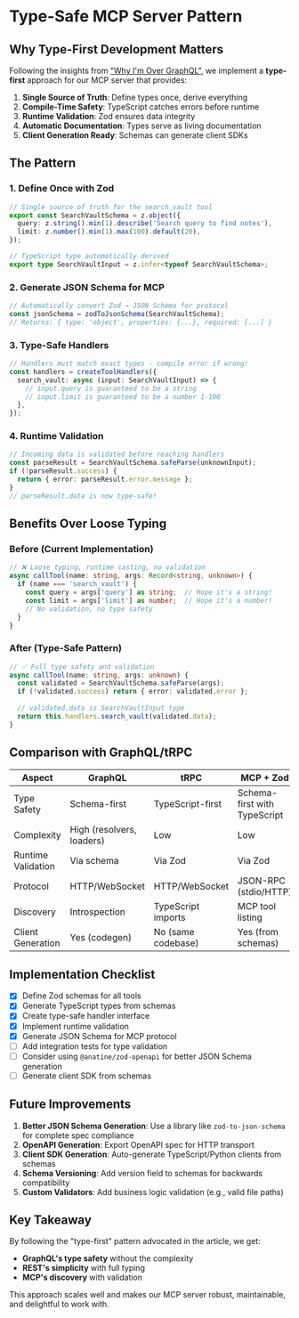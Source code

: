 # Type-Safe MCP Server Pattern

## Why Type-First Development Matters

Following the insights from ["Why I'm Over GraphQL"](https://bessey.dev/blog/2024/05/24/why-im-over-graphql/), we implement a **type-first** approach for our MCP server that provides:

1. **Single Source of Truth**: Define types once, derive everything
2. **Compile-Time Safety**: TypeScript catches errors before runtime
3. **Runtime Validation**: Zod ensures data integrity
4. **Automatic Documentation**: Types serve as living documentation
5. **Client Generation Ready**: Schemas can generate client SDKs

## The Pattern

### 1. Define Once with Zod

```typescript
// Single source of truth for the search_vault tool
export const SearchVaultSchema = z.object({
  query: z.string().min(1).describe('Search query to find notes'),
  limit: z.number().min(1).max(100).default(20),
});

// TypeScript type automatically derived
export type SearchVaultInput = z.infer<typeof SearchVaultSchema>;
```

### 2. Generate JSON Schema for MCP

```typescript
// Automatically convert Zod → JSON Schema for protocol
const jsonSchema = zodToJsonSchema(SearchVaultSchema);
// Returns: { type: 'object', properties: {...}, required: [...] }
```

### 3. Type-Safe Handlers

```typescript
// Handlers must match exact types - compile error if wrong!
const handlers = createToolHandlers({
  search_vault: async (input: SearchVaultInput) => {
    // input.query is guaranteed to be a string
    // input.limit is guaranteed to be a number 1-100
  },
});
```

### 4. Runtime Validation

```typescript
// Incoming data is validated before reaching handlers
const parseResult = SearchVaultSchema.safeParse(unknownInput);
if (!parseResult.success) {
  return { error: parseResult.error.message };
}
// parseResult.data is now type-safe!
```

## Benefits Over Loose Typing

### Before (Current Implementation)
```typescript
// ❌ Loose typing, runtime casting, no validation
async callTool(name: string, args: Record<string, unknown>) {
  if (name === 'search_vault') {
    const query = args['query'] as string;  // Hope it's a string!
    const limit = args['limit'] as number;  // Hope it's a number!
    // No validation, no type safety
  }
}
```

### After (Type-Safe Pattern)
```typescript
// ✅ Full type safety and validation
async callTool(name: string, args: unknown) {
  const validated = SearchVaultSchema.safeParse(args);
  if (!validated.success) return { error: validated.error };
  
  // validated.data is SearchVaultInput type
  return this.handlers.search_vault(validated.data);
}
```

## Comparison with GraphQL/tRPC

| Aspect | GraphQL | tRPC | MCP + Zod |
|--------|---------|------|-----------|
| Type Safety | Schema-first | TypeScript-first | Schema-first with TypeScript |
| Complexity | High (resolvers, loaders) | Low | Low |
| Runtime Validation | Via schema | Via Zod | Via Zod |
| Protocol | HTTP/WebSocket | HTTP/WebSocket | JSON-RPC (stdio/HTTP) |
| Discovery | Introspection | TypeScript imports | MCP tool listing |
| Client Generation | Yes (codegen) | No (same codebase) | Yes (from schemas) |

## Implementation Checklist

- [x] Define Zod schemas for all tools
- [x] Generate TypeScript types from schemas
- [x] Create type-safe handler interface
- [x] Implement runtime validation
- [x] Generate JSON Schema for MCP protocol
- [ ] Add integration tests for type validation
- [ ] Consider using `@anatine/zod-openapi` for better JSON Schema generation
- [ ] Generate client SDK from schemas

## Future Improvements

1. **Better JSON Schema Generation**: Use a library like `zod-to-json-schema` for complete spec compliance
2. **OpenAPI Generation**: Export OpenAPI spec for HTTP transport
3. **Client SDK Generation**: Auto-generate TypeScript/Python clients from schemas
4. **Schema Versioning**: Add version field to schemas for backwards compatibility
5. **Custom Validators**: Add business logic validation (e.g., valid file paths)

## Key Takeaway

By following the "type-first" pattern advocated in the article, we get:
- **GraphQL's type safety** without the complexity
- **REST's simplicity** with full typing
- **MCP's discovery** with validation

This approach scales well and makes our MCP server robust, maintainable, and delightful to work with.